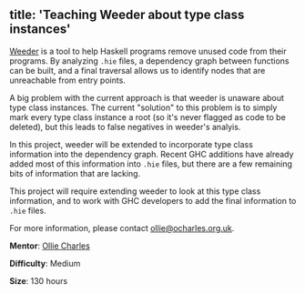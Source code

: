 title: 'Teaching Weeder about type class instances'
---

[Weeder](https://hackage.haskell.org/package/weeder) is a tool to help Haskell programs remove unused code from their programs. By analyzing `.hie` files, a dependency graph between functions can be built, and a final traversal allows us to identify nodes that are unreachable from entry points.

A big problem with the current approach is that weeder is unaware about type class instances. The current "solution" to this problem is to simply mark every type class instance a root (so it's never flagged as code to be deleted), but this leads to false negatives in weeder's analyis.

In this project, weeder will be extended to incorporate type class information into the dependency graph. Recent GHC additions have already added most of this information into `.hie` files, but there are a few remaining bits of information that are lacking.

This project will require extending weeder to look at this type class information, and to work with GHC developers to add the final information to `.hie` files.

For more information, please contact [ollie@ocharles.org.uk](mailto:ollie@ocharles.org.uk).

**Mentor**: [Ollie Charles](https://ocharles.org.uk)

**Difficulty**: Medium

**Size**: 130 hours
